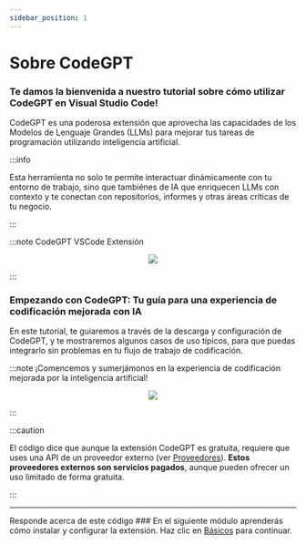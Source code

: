 ```yaml
---
sidebar_position: 1
---
```


# Sobre CodeGPT

### Te damos la bienvenida a nuestro tutorial sobre cómo utilizar CodeGPT en Visual Studio Code! 
 
CodeGPT es una poderosa extensión que aprovecha las capacidades de los Modelos de Lenguaje Grandes (LLMs) para mejorar tus tareas de programación utilizando inteligencia artificial.
 
:::info

Esta herramienta no solo te permite interactuar dinámicamente con tu entorno de trabajo, sino que tambiénes de IA que enriquecen LLMs con contexto y te conectan con repositorios, informes y otras áreas críticas de tu negocio.
 
:::

:::note CodeGPT VSCode Extensión
<p align="center">
    <img src="https://github.com/davila7/code-gpt-docs/assets/6216945/4c478f3e-b222-42d0-a079-5a1d8167159c" />
</p>
:::

### Empezando con CodeGPT: Tu guía para una experiencia de codificación mejorada con IA
 
En este tutorial, te guiaremos a través de la descarga y configuración de CodeGPT, y te mostraremos algunos casos de uso típicos, para que puedas integrarlo sin problemas en tu flujo de trabajo de codificación. 
 

:::note ¡Comencemos y sumerjámonos en la experiencia de codificación mejorada por la inteligencia artificial!
<p align="center">
    <img src="https://github.com/davila7/code-gpt-docs/assets/6216945/a7f7acc0-4e85-4e88-9370-a2d2f1163a1d" />
</p>
:::

:::caution

El código dice que aunque la extensión CodeGPT es gratuita, requiere que uses una API de un proveedor externo (ver [Proveedores](/docs/category/ai-providers)). **Estos proveedores externos son servicios pagados**, aunque pueden ofrecer un uso limitado de forma gratuita.

:::

--- 

Responde acerca de este código ### En el siguiente módulo aprenderás cómo instalar y configurar la extensión. Haz clic en [Básicos](/docs/category/basics) para continuar.